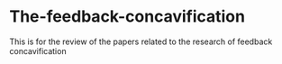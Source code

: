 # The-feedback-concavification
This is for the review of the papers related to the research of feedback concavification
